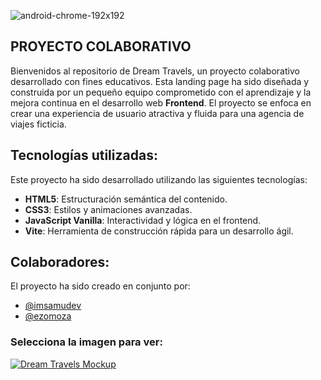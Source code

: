 ![android-chrome-192x192](https://github.com/user-attachments/assets/6dd79862-5493-41f9-aa07-e0175d30923b)
## PROYECTO COLABORATIVO
Bienvenidos al repositorio de Dream Travels, un proyecto colaborativo desarrollado con fines educativos. Esta landing page ha sido diseñada y construida por un pequeño equipo comprometido con el aprendizaje y la mejora continua en el desarrollo web **Frontend**. El proyecto se enfoca en crear una experiencia de usuario atractiva y fluida para una agencia de viajes ficticia.

## Tecnologías utilizadas: 
Este proyecto ha sido desarrollado utilizando las siguientes tecnologías:

- **HTML5**: Estructuración semántica del contenido.
- **CSS3**: Estilos y animaciones avanzadas.
- **JavaScript Vanilla**: Interactividad y lógica en el frontend.
- **Vite**: Herramienta de construcción rápida para un desarrollo ágil.

## Colaboradores:
El proyecto ha sido creado en conjunto por:

- [@imsamudev](https://github.com/imsamudev)
- [@ezomoza](https://github.com/ezomoza)

### Selecciona la imagen para ver:

[![Dream Travels Mockup](https://github.com/user-attachments/assets/739117e1-f99c-4667-aff9-3cddd70e7909)](https://imsamudev.github.io/DreamTravels/)

